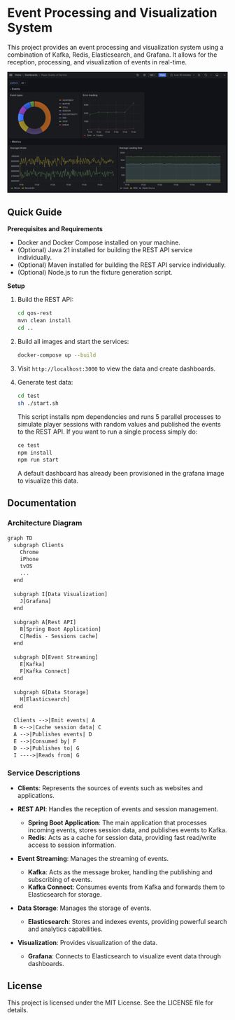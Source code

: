 # Event Processing and Visualization System

This project provides an event processing and visualization system using a combination of Kafka,
Redis, Elasticsearch, and Grafana. It allows for the reception, processing, and visualization
of events in real-time.

![data-visualization](images/screenshot.png)

## Quick Guide

**Prerequisites and Requirements**

- Docker and Docker Compose installed on your machine.
- (Optional) Java 21 installed for building the REST API service individually.
- (Optional) Maven installed for building the REST API service individually.
- (Optional) Node.js to run the fixture generation script.

**Setup**

1. Build the REST API:
    ```bash
    cd qos-rest
    mvn clean install
    cd ..
    ```

1. Build all images and start the services:
    ```bash
    docker-compose up --build
    ```

2. Visit `http://localhost:3000` to view the data and create dashboards.

3. Generate test data:
   ```bash
   cd test
   sh ./start.sh
   ```
   This script installs npm dependencies and runs 5 parallel processes to simulate player sessions
   with random values and published the events to the REST API. If you want to run a single process
   simply do:
   ```bash
   ce test
   npm install
   npm run start
   ```
   A default dashboard has already been provisioned in the grafana image to visualize this data.

## Documentation

### Architecture Diagram

```mermaid
graph TD
  subgraph Clients
    Chrome
    iPhone
    tvOS
    ...
  end

  subgraph I[Data Visualization]
    J[Grafana]
  end

  subgraph A[Rest API]
    B[Spring Boot Application]
    C[Redis - Sessions cache]
  end

  subgraph D[Event Streaming]
    E[Kafka]
    F[Kafka Connect]
  end

  subgraph G[Data Storage]
    H[Elasticsearch]
  end

  Clients -->|Emit events| A
  B <-->|Cache session data| C
  A -->|Publishes events| D
  E -->|Consumed by| F
  D -->|Publishes to| G
  I ---->|Reads from| G
```

### Service Descriptions

- **Clients**: Represents the sources of events such as websites and applications.

- **REST API**: Handles the reception of events and session management.
  - **Spring Boot Application**: The main application that processes incoming events, stores session
    data, and publishes events to Kafka.
  - **Redis**: Acts as a cache for session data, providing fast read/write access to session
    information.

- **Event Streaming**: Manages the streaming of events.
  - **Kafka**: Acts as the message broker, handling the publishing and subscribing of events.
  - **Kafka Connect**: Consumes events from Kafka and forwards them to Elasticsearch for storage.

- **Data Storage**: Manages the storage of events.
  - **Elasticsearch**: Stores and indexes events, providing powerful search and analytics
    capabilities.

- **Visualization**: Provides visualization of the data.
  - **Grafana**: Connects to Elasticsearch to visualize event data through dashboards.

## License

This project is licensed under the MIT License. See the LICENSE file for details.
